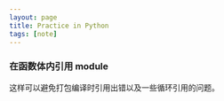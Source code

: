 ```yaml
---
layout: page
title: Practice in Python
tags: [note]
---
```


### 在函数体内引用 module

这样可以避免打包编译时引用出错以及一些循环引用的问题。
